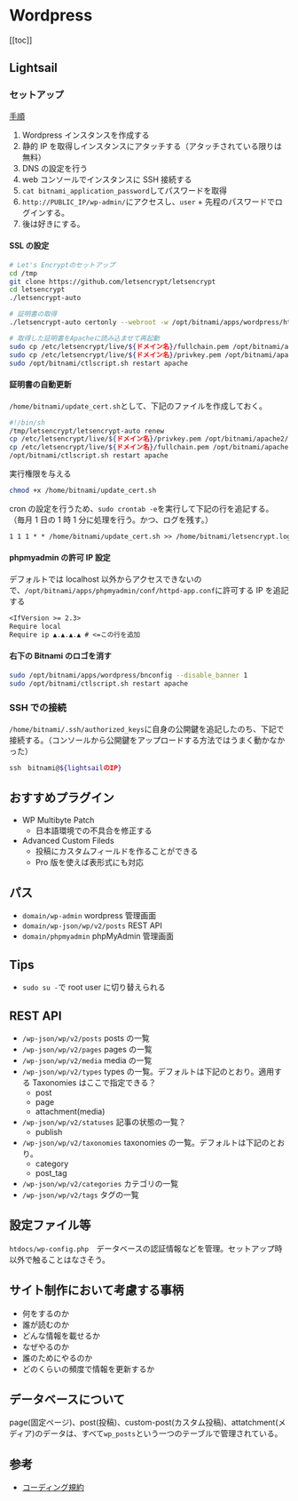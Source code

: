 # Wordpress

[[toc]]

## Lightsail

### セットアップ

[手順](https://lightsail.aws.amazon.com/ls/docs/ja/articles/amazon-lightsail-quick-start-guide-wordpress)

1. Wordpress インスタンスを作成する
1. 静的 IP を取得しインスタンスにアタッチする（アタッチされている限りは無料）
1. DNS の設定を行う
1. web コンソールでインスタンスに SSH 接続する
1. `cat bitnami_application_password`してパスワードを取得
1. `http://PUBLIC_IP/wp-admin/`にアクセスし、`user` + 先程のパスワードでログインする。
1. 後は好きにする。

#### SSL の設定

```bash
# Let's Encryptのセットアップ
cd /tmp
git clone https://github.com/letsencrypt/letsencrypt
cd letsencrypt
./letsencrypt-auto

# 証明書の取得
./letsencrypt-auto certonly --webroot -w /opt/bitnami/apps/wordpress/htdocs/ -d ${ドメイン名}

# 取得した証明書をApacheに読み込ませて再起動
sudo cp /etc/letsencrypt/live/${ドメイン名}/fullchain.pem /opt/bitnami/apache2/conf/server.crt
sudo cp /etc/letsencrypt/live/${ドメイン名}/privkey.pem /opt/bitnami/apache2/conf/server.key
sudo /opt/bitnami/ctlscript.sh restart apache
```

#### 証明書の自動更新

`/home/bitnami/update_cert.sh`として、下記のファイルを作成しておく。

```sh
#!/bin/sh
/tmp/letsencrypt/letsencrypt-auto renew
cp /etc/letsencrypt/live/${ドメイン名}/privkey.pem /opt/bitnami/apache2/conf/server.key
cp /etc/letsencrypt/live/${ドメイン名}/fullchain.pem /opt/bitnami/apache2/conf/server.crt
/opt/bitnami/ctlscript.sh restart apache
```

実行権限を与える

```sh
chmod +x /home/bitnami/update_cert.sh
```

cron の設定を行うため、`sudo crontab -e`を実行して下記の行を追記する。
（毎月 1 日の 1 時 1 分に処理を行う。かつ、ログを残す。）

```txt
1 1 1 * * /home/bitnami/update_cert.sh >> /home/bitnami/letsencrypt.log
```

#### phpmyadmin の許可 IP 設定

デフォルトでは localhost 以外からアクセスできないので、`/opt/bitnami/apps/phpmyadmin/conf/httpd-app.conf`に許可する IP を追記する

```txt
<IfVersion >= 2.3>
Require local
Require ip ▲.▲.▲.▲ # <=この行を追加
```

#### 右下の Bitnami のロゴを消す

```bash
sudo /opt/bitnami/apps/wordpress/bnconfig --disable_banner 1
sudo /opt/bitnami/ctlscript.sh restart apache
```

### SSH での接続

`/home/bitnami/.ssh/authorized_keys`に自身の公開鍵を追記したのち、下記で接続する。（コンソールから公開鍵をアップロードする方法ではうまく動かなかった）

```bash
ssh　bitnami@${lightsailのIP}
```

## おすすめプラグイン

- WP Multibyte Patch
  - 日本語環境での不具合を修正する
- Advanced Custom Fileds
  - 投稿にカスタムフィールドを作ることができる
  - Pro 版を使えば表形式にも対応

## パス

- `domain/wp-admin` wordpress 管理画面
- `domain/wp-json/wp/v2/posts` REST API
- `domain/phpmyadmin` phpMyAdmin 管理画面

## Tips

- `sudo su -`で root user に切り替えられる

## REST API

- `/wp-json/wp/v2/posts` posts の一覧
- `/wp-json/wp/v2/pages` pages の一覧
- `/wp-json/wp/v2/media` media の一覧
- `/wp-json/wp/v2/types` types の一覧。デフォルトは下記のとおり。適用する Taxonomies はここで指定できる？
  - post
  - page
  - attachment(media)
- `/wp-json/wp/v2/statuses` 記事の状態の一覧？
  - publish
- `/wp-json/wp/v2/taxonomies` taxonomies の一覧。デフォルトは下記のとおり。
  - category
  - post_tag
- `/wp-json/wp/v2/categories` カテゴリの一覧
- `/wp-json/wp/v2/tags` タグの一覧

## 設定ファイル等

`htdocs/wp-config.php`　データベースの認証情報などを管理。セットアップ時以外で触ることはなさそう。

## サイト制作において考慮する事柄

- 何をするのか
- 誰が読むのか
- どんな情報を載せるか
- なぜやるのか
- 誰のためにやるのか
- どのくらいの頻度で情報を更新するか

## データベースについて

page(固定ページ)、post(投稿)、custom-post(カスタム投稿)、attatchment(メディア)のデータは、すべて`wp_posts`という一つのテーブルで管理されている。

## 参考

- [コーディング規約](http://adgraphy03.heteml.net/adgraphy-kiyaku/)
